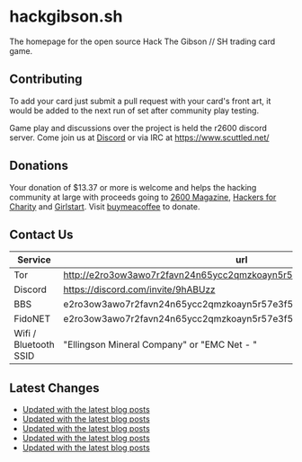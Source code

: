 # hackgibson.sh
The homepage for the open source Hack The Gibson // SH trading card game.


## Contributing

To add your card just submit a pull request with your card's front art, it would be added to the next run of set after community play testing.

Game play and discussions over the project is held the r2600 discord server. Come join us at [Discord](https://discord.com/invite/9hABUzz) or via IRC at https://www.scuttled.net/


## Donations

Your donation of $13.37 or more is welcome and helps the hacking community at large with proceeds going to [2600 Magazine](https://2600.com/), [Hackers for Charity](https://hackersforcharity.org) and [Girlstart](https://girlstart.org).  Visit [buymeacoffee](https://www.buymeacoffee.com/hackgibson.sh) to donate.


## Contact Us

Service | url
-|-
Tor | http://e2ro3ow3awo7r2favn24n65ycc2qmzkoayn5r57e3f56nvjwdcgg32ad.onion
Discord | https://discord.com/invite/9hABUzz
BBS | e2ro3ow3awo7r2favn24n65ycc2qmzkoayn5r57e3f56nvjwdcgg32ad.onion:23
FidoNET | e2ro3ow3awo7r2favn24n65ycc2qmzkoayn5r57e3f56nvjwdcgg32ad.onion:24554
Wifi / Bluetooth SSID | "Ellingson Mineral Company" or "EMC Net - <fidonet address>"

## Latest Changes
<!-- BLOG-POST-LIST:START -->
- [Updated with the latest blog posts](https://github.com/DFW2600/hackgibson.sh/commit/66108cacd617ed69204fb8fba9ec92b8c3b8416d)
- [Updated with the latest blog posts](https://github.com/DFW2600/hackgibson.sh/commit/eb87c5778bcf3e49dba63f28764012f54e5adc1e)
- [Updated with the latest blog posts](https://github.com/DFW2600/hackgibson.sh/commit/c1464b576a6d5ee0fce7df891bee8e7f49ff1cca)
- [Updated with the latest blog posts](https://github.com/DFW2600/hackgibson.sh/commit/2ac662a6d956ea1072d305b2d065a8999d9e0e2d)
- [Updated with the latest blog posts](https://github.com/DFW2600/hackgibson.sh/commit/c6fbe15a294e88c6bfbb19e90b84c3326ac86df8)
<!-- BLOG-POST-LIST:END -->
